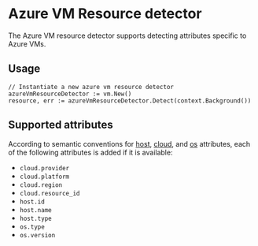 # Azure VM Resource detector

The Azure VM resource detector supports detecting attributes specific to Azure VMs.

## Usage

```golang
// Instantiate a new azure vm resource detector
azureVmResourceDetector := vm.New()
resource, err := azureVmResourceDetector.Detect(context.Background())
```

## Supported attributes

According to semantic conventions for
[host](https://github.com/open-telemetry/semantic-conventions/blob/main/docs/resource/host.md),
[cloud](https://github.com/open-telemetry/semantic-conventions/blob/main/docs/resource/cloud.md),
and
[os](https://github.com/open-telemetry/semantic-conventions/blob/main/docs/resource/os.md)
attributes, each of the following attributes is added if it is available:

* `cloud.provider`
* `cloud.platform`
* `cloud.region`
* `cloud.resource_id`
* `host.id`
* `host.name`
* `host.type`
* `os.type`
* `os.version`
